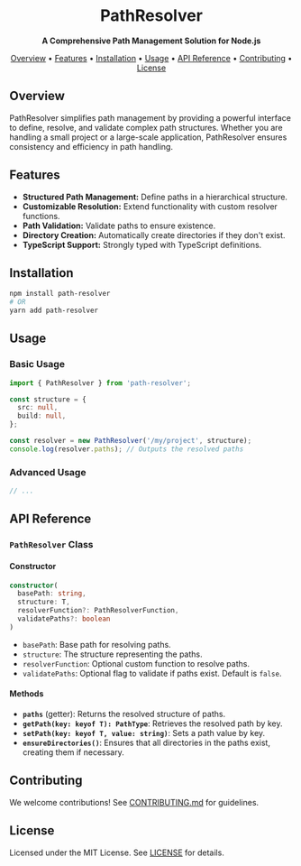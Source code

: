 <!DOCTYPE html>
<html>
<head>
  <meta charset="UTF-8">
  <title>PathResolver</title>
</head>
<body>

<h1 align="center">PathResolver</h1>
<p align="center">
  <strong>A Comprehensive Path Management Solution for Node.js</strong>
</p>

<div align="center">
  <a href="#overview">Overview</a> •
  <a href="#features">Features</a> •
  <a href="#installation">Installation</a> •
  <a href="#usage">Usage</a> •
  <a href="#api-reference">API Reference</a> •
  <a href="#contributing">Contributing</a> •
  <a href="#license">License</a>
</div>

## <a name="overview"></a>Overview

PathResolver simplifies path management by providing a powerful interface to define, resolve, and validate complex path structures. Whether you are handling a small project or a large-scale application, PathResolver ensures consistency and efficiency in path handling.

## <a name="features"></a>Features

- **Structured Path Management:** Define paths in a hierarchical structure.
- **Customizable Resolution:** Extend functionality with custom resolver functions.
- **Path Validation:** Validate paths to ensure existence.
- **Directory Creation:** Automatically create directories if they don't exist.
- **TypeScript Support:** Strongly typed with TypeScript definitions.

## <a name="installation"></a>Installation

```bash
npm install path-resolver
# OR
yarn add path-resolver
```

## <a name="usage"></a>Usage

### Basic Usage

```typescript
import { PathResolver } from 'path-resolver';

const structure = {
  src: null,
  build: null,
};

const resolver = new PathResolver('/my/project', structure);
console.log(resolver.paths); // Outputs the resolved paths
```

### Advanced Usage

```typescript
// ...
```

## <a name="api-reference"></a>API Reference

### `PathResolver` Class

#### Constructor

```typescript
constructor(
  basePath: string,
  structure: T,
  resolverFunction?: PathResolverFunction,
  validatePaths?: boolean
)
```

- `basePath`: Base path for resolving paths.
- `structure`: The structure representing the paths.
- `resolverFunction`: Optional custom function to resolve paths.
- `validatePaths`: Optional flag to validate if paths exist. Default is `false`.

#### Methods

- **`paths`** (getter): Returns the resolved structure of paths.
- **`getPath(key: keyof T): PathType`**: Retrieves the resolved path by key.
- **`setPath(key: keyof T, value: string)`**: Sets a path value by key.
- **`ensureDirectories()`**: Ensures that all directories in the paths exist, creating them if necessary.

## <a name="contributing"></a>Contributing

We welcome contributions! See [CONTRIBUTING.md](./CONTRIBUTING.md) for guidelines.

## <a name="license"></a>License

Licensed under the MIT License. See [LICENSE](./LICENSE) for details.

</body>
</html>
